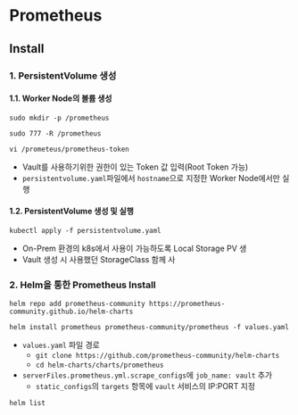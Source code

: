 # Prometheus
## Install
### 1. PersistentVolume 생성
#### 1.1. Worker Node의 볼륨 생성
```
sudo mkdir -p /prometheus
```
```
sudo 777 -R /prometheus
```
```
vi /prometeus/prometheus-token
```
* Vault를 사용하기위한 권한이 있는 Token 값 입력(Root Token 가능)
* `persistentvolume.yaml`파일에서 `hostname`으로 지정한 Worker Node에서만 실행

#### 1.2. PersistentVolume 생성 및 실행
```
kubectl apply -f persistentvolume.yaml
```
* On-Prem 환경의 k8s에서 사용이 가능하도록 Local Storage PV 생
* Vault 생성 시 사용했던 StorageClass 함께 사

### 2. Helm을 통한 Prometheus Install
```
helm repo add prometheus-community https://prometheus-community.github.io/helm-charts
```
```
helm install prometheus prometheus-community/prometheus -f values.yaml
```
* `values.yaml` 파일 경로
  * `git clone https://github.com/prometheus-community/helm-charts`
  * `cd helm-charts/charts/prometheus`
* `serverFiles.prometheus.yml.scrape_configs`에 `job_name: vault` 추가
  * `static_configs`의 `targets` 항목에 `vault` 서비스의 IP:PORT 지정
```
helm list
```
